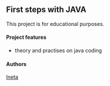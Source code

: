 ## First steps with JAVA

This project is for educational purposes.

#### Project features
- theory and practises on java coding

#### Authors
[Ineta](https://github.com/InetaVei)
